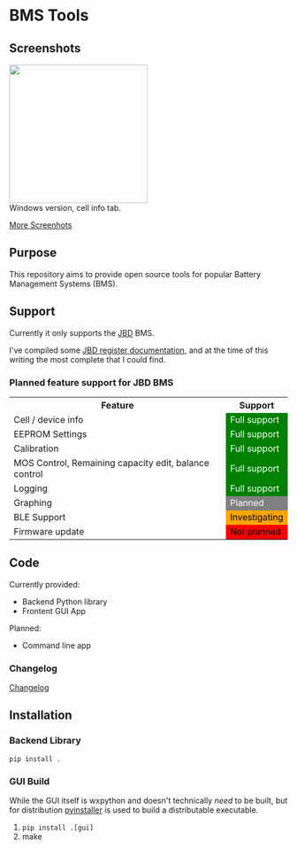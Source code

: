 # BMS Tools

## Screenshots

<a href="img/windows-info-screenshot.png"><img src="img/windows-info-screenshot.png" width="250"/></a><br>
Windows version, cell info tab.

[More Screenhots](SCREENSHOTS.md)


## Purpose
This repository aims to provide open source tools for popular Battery Management Systems (BMS).  

## Support
Currently it only supports the [JBD](https://www.lithiumbatterypcb.com/) BMS.

I've compiled some [JBD register documentation](JBD_REGISTER_MAP.md), and at the time of this writing the most complete that I could find.

### Planned feature support for JBD BMS

<table>
  <tr>
    <th>Feature</th><th>Support</th>
  </tr>
  <tr>
    <td>Cell / device info</td><td bgcolor="green"><font color="white">Full support</text></td>
  </tr>
  <tr>
    <td>EEPROM Settings</td><td bgcolor="green"><font color="white">Full support</font></td>
  </tr>
  <tr>
    <td>Calibration</td><td bgcolor="green"><font color="white">Full support</font></td>
  </tr>
  <tr>
    <td>MOS Control, Remaining capacity edit, balance control</td><td bgcolor="green"><font color="white">Full support</font></td>
  </tr>
  <tr>
    <td>Logging</td><td bgcolor="green"><font color="white">Full support</font></td>
  </tr>
  <tr>
    <td>Graphing</td><td bgcolor="#808080"><font color="white">Planned</font></td>
  </tr>
  <tr>
    <td>BLE Support</td><td bgcolor="orange"><font color="black">Investigating</font></td>
  </tr>
  <tr>
    <td>Firmware update</td><td bgcolor="red"><font color="black">Not planned</text></td>
  </tr>
</table>

## Code

Currently provided:

* Backend Python library 
* Frontent GUI App

Planned:

* Command line app

### Changelog
[Changelog](CHANGELOG.md)

## Installation

### Backend Library

`pip install .`

### GUI Build

While the GUI itself is wxpython and doesn't technically _need_ to be built, but for distribution 
 [pyinstaller](https://www.pyinstaller.org/) is used to build a distributable executable.

1. `pip install .[gui]`
1. make








